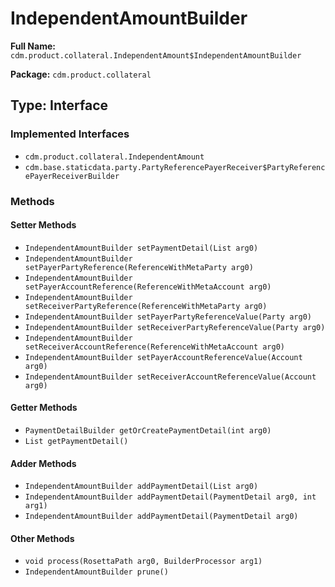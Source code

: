 # IndependentAmountBuilder

**Full Name:** `cdm.product.collateral.IndependentAmount$IndependentAmountBuilder`

**Package:** `cdm.product.collateral`

## Type: Interface

### Implemented Interfaces

- `cdm.product.collateral.IndependentAmount`
- `cdm.base.staticdata.party.PartyReferencePayerReceiver$PartyReferencePayerReceiverBuilder`

### Methods

#### Setter Methods

- `IndependentAmountBuilder setPaymentDetail(List arg0)`
- `IndependentAmountBuilder setPayerPartyReference(ReferenceWithMetaParty arg0)`
- `IndependentAmountBuilder setPayerAccountReference(ReferenceWithMetaAccount arg0)`
- `IndependentAmountBuilder setReceiverPartyReference(ReferenceWithMetaParty arg0)`
- `IndependentAmountBuilder setPayerPartyReferenceValue(Party arg0)`
- `IndependentAmountBuilder setReceiverPartyReferenceValue(Party arg0)`
- `IndependentAmountBuilder setReceiverAccountReference(ReferenceWithMetaAccount arg0)`
- `IndependentAmountBuilder setPayerAccountReferenceValue(Account arg0)`
- `IndependentAmountBuilder setReceiverAccountReferenceValue(Account arg0)`

#### Getter Methods

- `PaymentDetailBuilder getOrCreatePaymentDetail(int arg0)`
- `List getPaymentDetail()`

#### Adder Methods

- `IndependentAmountBuilder addPaymentDetail(List arg0)`
- `IndependentAmountBuilder addPaymentDetail(PaymentDetail arg0, int arg1)`
- `IndependentAmountBuilder addPaymentDetail(PaymentDetail arg0)`

#### Other Methods

- `void process(RosettaPath arg0, BuilderProcessor arg1)`
- `IndependentAmountBuilder prune()`


